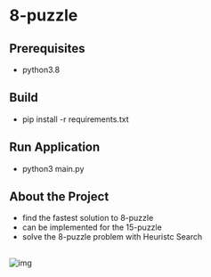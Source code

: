# 8-puzzle

## Prerequisites
- python3.8

## Build
- pip install -r requirements.txt

## Run Application
- python3 main.py

## About the Project 
- find the fastest solution to 8-puzzle
- can be implemented for the 15-puzzle
- solve the 8-puzzle problem with Heuristc Search

##
![img](https://user-images.githubusercontent.com/31656464/154125327-f48da810-8c2c-4d21-812b-9f0fc3609a30.jpeg)
